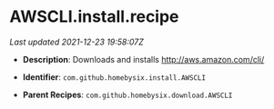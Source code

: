 # AWSCLI.install.recipe

_Last updated 2021-12-23 19:58:07Z_

- **Description**: Downloads and installs http://aws.amazon.com/cli/

- **Identifier**: `com.github.homebysix.install.AWSCLI`

- **Parent Recipes**: `com.github.homebysix.download.AWSCLI`